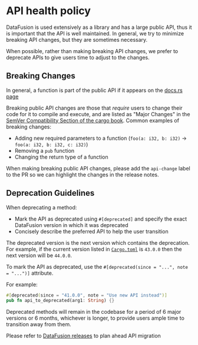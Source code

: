 <!---
  Licensed to the Apache Software Foundation (ASF) under one
  or more contributor license agreements.  See the NOTICE file
  distributed with this work for additional information
  regarding copyright ownership.  The ASF licenses this file
  to you under the Apache License, Version 2.0 (the
  "License"); you may not use this file except in compliance
  with the License.  You may obtain a copy of the License at

    http://www.apache.org/licenses/LICENSE-2.0

  Unless required by applicable law or agreed to in writing,
  software distributed under the License is distributed on an
  "AS IS" BASIS, WITHOUT WARRANTIES OR CONDITIONS OF ANY
  KIND, either express or implied.  See the License for the
  specific language governing permissions and limitations
  under the License.
-->

# API health policy

DataFusion is used extensively as a library and has a large public API, thus it
is important that the API is well maintained. In general, we try to minimize
breaking API changes, but they are sometimes necessary.

When possible, rather than making breaking API changes, we prefer to deprecate
APIs to give users time to adjust to the changes.

## Breaking Changes

In general, a function is part of the public API if it appears on the [docs.rs page]

Breaking public API changes are those that _require_ users to change their code
for it to compile and execute, and are listed as "Major Changes" in the [SemVer
Compatibility Section of the cargo book]. Common examples of breaking changes:

- Adding new required parameters to a function (`foo(a: i32, b: i32)` -> `foo(a: i32, b: i32, c: i32)`)
- Removing a `pub` function
- Changing the return type of a function

When making breaking public API changes, please add the `api-change` label to
the PR so we can highlight the changes in the release notes.

[docs.rs page]: https://docs.rs/datafusion/latest/datafusion/index.html
[semver compatibility section of the cargo book]: https://doc.rust-lang.org/cargo/reference/semver.html#change-categories

## Deprecation Guidelines

When deprecating a method:

- Mark the API as deprecated using `#[deprecated]` and specify the exact DataFusion version in which it was deprecated
- Concisely describe the preferred API to help the user transition

The deprecated version is the next version which contains the deprecation. For
example, if the current version listed in [`Cargo.toml`] is `43.0.0` then the next
version will be `44.0.0`.

[`cargo.toml`]: https://github.com/apache/datafusion/blob/main/Cargo.toml

To mark the API as deprecated, use the `#[deprecated(since = "...", note = "...")]` attribute.

For example:

```rust
#[deprecated(since = "41.0.0", note = "Use new API instead")]
pub fn api_to_deprecated(arg1: String) {}
```

Deprecated methods will remain in the codebase for a period of 6 major versions or 6 months, whichever is longer, to provide users ample time to transition away from them.

Please refer to [DataFusion releases](https://crates.io/crates/datafusion/versions) to plan ahead API migration
